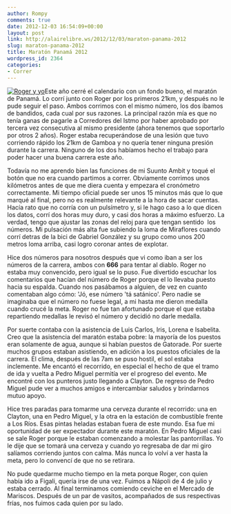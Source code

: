 ```yaml
---
author: Rompy
comments: true
date: 2012-12-03 16:54:09+00:00
layout: post
link: http://alairelibre.ws/2012/12/03/maraton-panama-2012
slug: maraton-panama-2012
title: Maratón Panamá 2012
wordpress_id: 2364
categories:
- Correr
---
```


[![Roger y yo](http://alairelibre.ws/wp-content/uploads/2012/12/73058_10151142836755825_763949843_n-640x480.jpg)](http://alairelibre.ws/wp-content/uploads/2012/12/73058_10151142836755825_763949843_n.jpg)Este año cerré el calendario con un fondo bueno, el maratón de Panamá. Lo corrí junto con Roger por los primeros 21km, y después no le pude seguir el paso. Ambos corrimos con el mismo número, los dos íbamos de bandidos, cada cual por sus razones. La principal razón mía es que no tenía ganas de pagarle a Corredores del Istmo por haber aprobado por tercera vez consecutiva al mismo presidente (ahora tenemos que soportarlo por otros 2 años). Roger estaba recuperándose de una lesión que tuvo corriendo rápido los 21km de Gamboa y no quería tener ninguna presión durante la carrera. Ninguno de los dos habíamos hecho el trabajo para poder hacer una buena carrera este año.







Todavía no me aprendo bien las funciones de mi Suunto Ambit y toqué el botón que no era cuando partimos a correr. Obviamente corrimos unos kilómetros antes de que me diera cuenta y empezara el cronómetro correctamente. Mi tiempo oficial puede ser unos 15 minutos más que lo que marqué al final, pero no es realmente relevante a la hora de sacar cuentas. Hacía rato que no corría con un pulsímetro y, si le hago caso a lo que dicen los datos, corrí dos horas muy duro, y casi dos horas a máximo esfuerzo. La verdad, tengo que ajustar las zonas del reloj para que tengan sentido  los números. Mi pulsación más alta fue subiendo la loma de Miraflores cuando corrí detras de la bici de Gabriel González y su grupo como unos 200 metros loma arriba, casi logro coronar antes de explotar.




Hice dos números para nosotros después que vi como iban a ser los números de la carrera, ambos con **666** para tentar al diablo. Roger no estaba muy convencido, pero igual se lo puso. Fue divertido escuchar los comentarios que hacían del número de Roger porque el lo llevaba puesto hacia su espalda. Cuando nos pasábamos a alguien, de vez en cuanto comentaban algo cómo: 'Jó, ese número 'tá satánico'. Pero nadie se imaginaba que el número no fuese legal, a mi hasta me dieron medalla cuando crucé la meta. Roger no fue tan afortunado porque el que estaba repartiendo medallas le revisó el número y decidió no darle medalla.




Por suerte contaba con la asistencia de Luis Carlos, Iris, Lorena e Isabelita. Creo que la asistencia del maratón estaba pobre: la mayoría de los puestos eran solamente de agua, aunque si habían puestos de Gatorade. Por suerte muchos grupos estaban asistiendo, en adición a los puestos oficiales de la carrera. El clima, después de las 7am se puso hostil, el sol estaba inclemente. Me encantó el recorrido, en especial el hecho de que el tramo de ida y vuelta a Pedro Miguel permitía ver el progreso del evento. Me encontré con los punteros justo llegando a Clayton. De regreso de Pedro Miguel pude ver a muchos amigos e intercambiar saludos y brindarnos mutuo apoyo.




Hice tres paradas para tomarme una cerveza durante el recorrido: una en Clayton, una en Pedro Miguel, y la otra en la estación de combustible frente a Los Ríos. Esas pintas heladas estaban fuera de este mundo. Esa fue mi oportunidad de ser expectador durante este maratón. En Pedro Miguel casi se sale Roger porque le estaban comenzando a molestar las pantorrillas. Yo le dije que se tomará una cerveza y cuando yo regresaba de dar mi giro salíamos corriendo juntos con calma. Más nunca lo volví a ver hasta la meta, pero lo convencí de que no se retirara.




No pude quedarme mucho tiempo en la meta porque Roger, con quien había ido a Figali, quería irse de una vez. Fuimos a Nápoli de 4 de julio y estaba cerrado. Al final terminamos comiendo ceviche en el Mercado de Mariscos. Después de un par de vasitos, acompañados de sus respectivas frías, nos fuimos cada quien por su lado.
